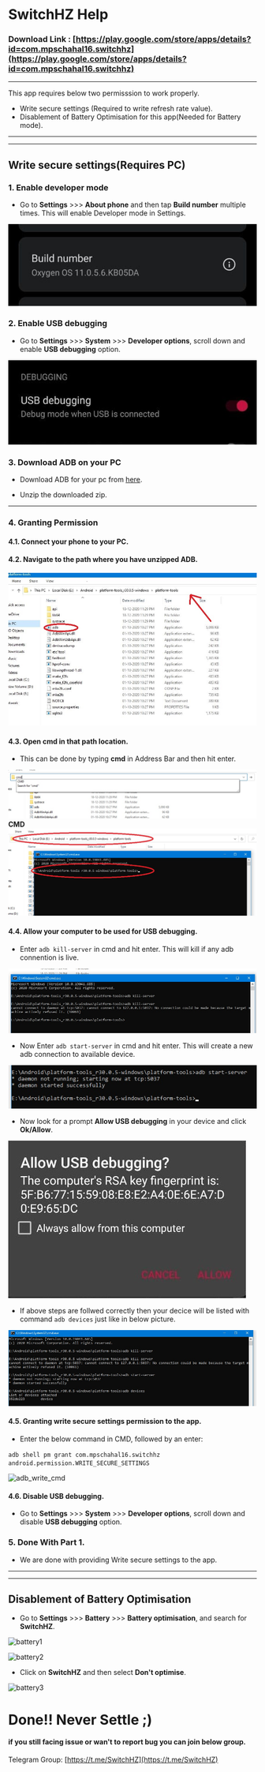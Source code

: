 # SwitchHZ Help

### Download Link : [https://play.google.com/store/apps/details?id=com.mpschahal16.switchhz](https://play.google.com/store/apps/details?id=com.mpschahal16.switchhz)
 
 ---
This app requires below two permisssion to work properly.

 * Write secure settings (Required to write refresh rate value). 
 * Disablement of Battery Optimisation for this app(Needed for Battery mode).
 
---
---

## Write secure settings(Requires PC)

### 1. Enable developer mode

 * Go to **Settings** >>> **About phone** and then tap **Build number** multiple times. This will enable Developer mode in Settings.

![about phone](about_phone.jpg)

### 2. Enable USB debugging

 * Go to **Settings** >>> **System** >>> **Developer options**, scroll down and enable **USB debugging** option.

![USB debugging](usb_debug.jpg)

### 3. Download ADB on your PC

 * Download ADB for your pc from [here](https://www.xda-developers.com/google-releases-separate-adb-and-fastboot-binary-downloads).

 * Unzip the downloaded zip.
 ---

### 4. Granting Permission

#### 4.1. Connect your phone to your PC.

#### 4.2. Navigate to the path where you have unzipped ADB.

![adb path](adb_path.JPG)

#### 4.3. Open cmd in that path location.

 * This can be done by typing **cmd** in Address Bar and then hit enter.
 
![open cmd](open_cmd.jpg)
**CMD**
![cmd](cmd.jpg)

#### 4.4. Allow your computer to be used for USB debugging.

 * Enter ```adb kill-server``` in cmd and hit enter. This will kill if any adb connention is live.

![adb_kill](adb_kill.jpg)

 * Now Enter ```adb start-server``` in cmd and hit enter. This will create a new adb connection to available device.
 
![adb_start](adb_start.jpg)

* Now look for a prompt **Allow USB debugging** in your device and click **Ok/Allow**.

![adb_prompt](adb_prompt.jpg)

* If above steps are follwed correctly then your decice will be listed with command ```adb devices``` just like in below picture.

![adb_devices](adb_devices.jpg)

#### 4.5. Granting write secure settings permission to the app.

 * Enter the below command in CMD, followed by an enter:

 ```adb shell pm grant com.mpschahal16.switchhz android.permission.WRITE_SECURE_SETTINGS```
 
![adb_write_cmd](adb_write_cmd.jpg)

#### 4.6. Disable USB debugging.
 
  * Go to **Settings** >>> **System** >>> **Developer options**, scroll down and disable **USB debugging** option.
  
### 5. Done With Part 1.

 * We are done with providing Write secure settings to the app. 
 
 ---
 ---

## Disablement of Battery Optimisation

  * Go to **Settings** >>> **Battery** >>> **Battery optimisation**, and search for **SwitchHZ**.
  
  ![battery1](battery1.jpg)
  
  ![battery2](battery2.jpg)
  
  * Click on **SwitchHZ** and then select **Don't optimise**.
  
  ![battery3](battery3.jpg)
  
# Done!! Never Settle ;)

#### if you still facing issue or wan't to report bug you can join below group.

Telegram Group: [https://t.me/SwitchHZ](https://t.me/SwitchHZ)

